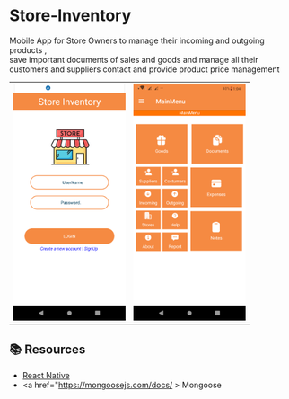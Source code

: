 # Store-Inventory
Mobile App for Store Owners to manage their incoming and outgoing products ,  
save important documents of sales and goods and manage all their customers and suppliers contact and provide product price management

<table align='center'>
   <tr>
     <td>
        <img src="Images/Auth.png" width=200/>
     </td>
     <td >
       <img src="Images/Main.png" width=200/>
     </td>
   </tr>
</table>

## 📚 Resources
- <a href="https://reactnative.dev/" >React Native </a>
- <a href="https://mongoosejs.com/docs/ > Mongoose </a>
